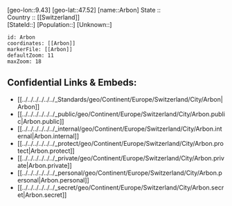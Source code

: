 ﻿---
location: [47.52,9.43] 
mapzoom: [7,12] 
mapmarker: city 
type: City
tags:
- geo/City


SpocWebEntityId: 28855
isDeleted: false
confidential: public

---
[geo-lon::9.43] 
[geo-lat::47.52] 
[name::Arbon] 
State ::  
Country :: [[Switzerland]]  
[StateId::] 
[Population::] 
[Unknown::] 


```leaflet
id: Arbon
coordinates: [[Arbon]] 
markerFile: [[Arbon]] 
defaultZoom: 11 
maxZoom: 18
```


## Confidential Links & Embeds: 
- [[../../../../../../_Standards/geo/Continent/Europe/Switzerland/City/Arbon|Arbon]] 
- [[../../../../../../_public/geo/Continent/Europe/Switzerland/City/Arbon.public|Arbon.public]] 
- [[../../../../../../_internal/geo/Continent/Europe/Switzerland/City/Arbon.internal|Arbon.internal]] 
- [[../../../../../../_protect/geo/Continent/Europe/Switzerland/City/Arbon.protect|Arbon.protect]] 
- [[../../../../../../_private/geo/Continent/Europe/Switzerland/City/Arbon.private|Arbon.private]] 
- [[../../../../../../_personal/geo/Continent/Europe/Switzerland/City/Arbon.personal|Arbon.personal]] 
- [[../../../../../../_secret/geo/Continent/Europe/Switzerland/City/Arbon.secret|Arbon.secret]] 
